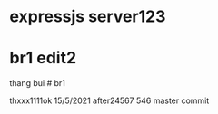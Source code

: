 # expressjs server123
# br1 edit2
<html>thang bui</html>
# br1

thxxx1111ok
15/5/2021
after24567
546
master commit
